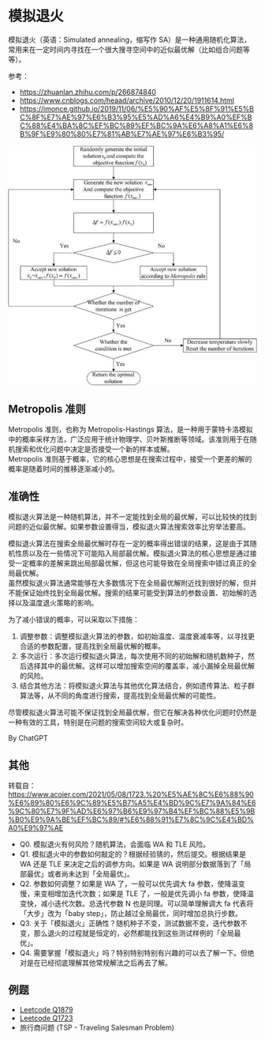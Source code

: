 # 模拟退火
模拟退火（英语：Simulated annealing，缩写作 SA）是一种通用随机化算法，常用来在一定时间内寻找在一个很大搜寻空间中的近似最优解（比如组合问题等等）。  

参考：
* https://zhuanlan.zhihu.com/p/266874840
* https://www.cnblogs.com/heaad/archive/2010/12/20/1911614.html
* https://imonce.github.io/2019/11/06/%E5%90%AF%E5%8F%91%E5%BC%8F%E7%AE%97%E6%B3%95%E5%AD%A6%E4%B9%A0%EF%BC%88%E4%BA%8C%EF%BC%89%EF%BC%9A%E6%A8%A1%E6%8B%9F%E9%80%80%E7%81%AB%E7%AE%97%E6%B3%95/

![](./模拟退火算法流程.png)

## Metropolis 准则
Metropolis 准则，也称为 Metropolis-Hastings 算法，是一种用于蒙特卡洛模拟中的概率采样方法，广泛应用于统计物理学、贝叶斯推断等领域。该准则用于在随机搜索和优化问题中决定是否接受一个新的样本或解。  
Metropolis 准则基于概率，它的核心思想是在搜索过程中，接受一个更差的解的概率是随着时间的推移逐渐减小的。  

## 准确性
模拟退火算法是一种随机算法，并不一定能找到全局的最优解，可以比较快的找到问题的近似最优解。如果参数设置得当，模拟退火算法搜索效率比穷举法要高。  

模拟退火算法在搜索全局最优解时存在一定的概率得出错误的结果，这是由于其随机性质以及在一些情况下可能陷入局部最优解。模拟退火算法的核心思想是通过接受一定概率的差解来跳出局部最优解，但这也可能导致在全局搜索中错过真正的全局最优解。  
虽然模拟退火算法通常能够在大多数情况下在全局最优解附近找到很好的解，但并不能保证始终找到全局最优解。搜索的结果可能受到算法的参数设置、初始解的选择以及温度退火策略的影响。  

为了减小错误的概率，可以采取以下措施：
1. 调整参数：调整模拟退火算法的参数，如初始温度、温度衰减率等，以寻找更合适的参数配置，提高找到全局最优解的概率。
2. 多次运行：多次运行模拟退火算法，每次使用不同的初始解和随机数种子，然后选择其中的最优解。这样可以增加搜索空间的覆盖率，减小漏掉全局最优解的风险。
3. 结合其他方法：将模拟退火算法与其他优化算法结合，例如遗传算法、粒子群算法等，从不同的角度进行搜索，提高找到全局最优解的可能性。

尽管模拟退火算法可能不保证找到全局最优解，但它在解决各种优化问题时仍然是一种有效的工具，特别是在问题的搜索空间较大或复杂时。  

By ChatGPT  

## 其他
转载自：https://www.acoier.com/2021/05/08/1723.%20%E5%AE%8C%E6%88%90%E6%89%80%E6%9C%89%E5%B7%A5%E4%BD%9C%E7%9A%84%E6%9C%80%E7%9F%AD%E6%97%B6%E9%97%B4%EF%BC%88%E5%9B%B0%E9%9A%BE%EF%BC%89/#%E6%88%91%E7%8C%9C%E4%BD%A0%E9%97%AE  

* Q0. 模拟退火有何风险？随机算法，会面临 WA 和 TLE 风险。
* Q1. 模拟退火中的参数如何敲定的？根据经验猜的，然后提交。根据结果是 WA 还是 TLE 来决定之后的调参方向。如果是 WA 说明部分数据落到了「局部最优」或者尚未达到「全局最优」。
* Q2. 参数如何调整？如果是 WA 了，一般可以优先调大 fa 参数，使降温变慢，来变相增加迭代次数；如果是 TLE 了，一般是优先调小 fa 参数，使降温变快，减小迭代次数。总迭代参数 N 也是同理。可以简单理解调大 fa 代表将「大步」改为「baby step」，防止越过全局最优，同时增加总执行步数。
* Q3. 关于「模拟退火」正确性？随机种子不变，测试数据不变，迭代参数不变，那么退火的过程就是恒定的，必然都能找到这些测试样例的「全局最优」。
* Q4. 需要掌握「模拟退火」吗？特别特别特别有兴趣的可以去了解一下。但绝对是在已经彻底理解其他常规解法之后再去了解。

## 例题
* [Leetcode Q1879](../Leetcode%20Practices/algorithms/hard/1879%20Minimum%20XOR%20Sum%20of%20Two%20Arrays.java)
* [Leetcode Q1723](../Leetcode%20Practices/algorithms/hard/1723%20Find%20Minimum%20Time%20to%20Finish%20All%20Jobs.java)
* 旅行商问题 (TSP - Traveling Salesman Problem) 

